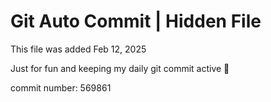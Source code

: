 # Git Auto Commit | Hidden File

This file was added Feb 12, 2025

Just for fun and keeping my daily git commit active 🤪

commit number: 569861
